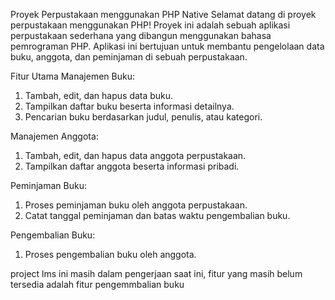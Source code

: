 Proyek Perpustakaan menggunakan PHP Native
Selamat datang di proyek perpustakaan menggunakan PHP! Proyek ini adalah sebuah aplikasi perpustakaan sederhana yang dibangun menggunakan bahasa pemrograman PHP. Aplikasi ini bertujuan untuk membantu pengelolaan data buku, anggota, dan peminjaman di sebuah perpustakaan.

Fitur Utama
Manajemen Buku:
1. Tambah, edit, dan hapus data buku.
2. Tampilkan daftar buku beserta informasi detailnya.
3. Pencarian buku berdasarkan judul, penulis, atau kategori.

Manajemen Anggota:
1. Tambah, edit, dan hapus data anggota perpustakaan.
2. Tampilkan daftar anggota beserta informasi pribadi.

Peminjaman Buku:
1. Proses peminjaman buku oleh anggota perpustakaan.
2. Catat tanggal peminjaman dan batas waktu pengembalian buku.

Pengembalian Buku:
1. Proses pengembalian buku oleh anggota.

project lms ini masih dalam pengerjaan
saat ini, fitur yang masih belum tersedia adalah fitur pengemmbalian buku
